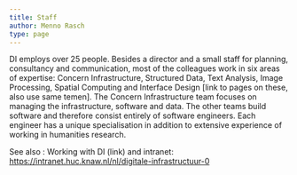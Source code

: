 ```yaml
---
title: Staff
author: Menno Rasch
type: page
---
```

DI employs over 25 people. Besides a director and a small staff for planning, consultancy and communication, most of the colleagues work in six areas of expertise: Concern Infrastructure, Structured Data, Text Analysis, Image Processing, Spatial Computing and Interface Design [link to pages on these, also use same temen]. The Concern Infrastructure team focuses on managing the infrastructure, software and data. The other teams build software and therefore consist entirely of software engineers. Each engineer has a unique specialisation in addition to extensive experience of working in humanities research.

See also : Working with DI (link) and intranet: https://intranet.huc.knaw.nl/nl/digitale-infrastructuur-0
